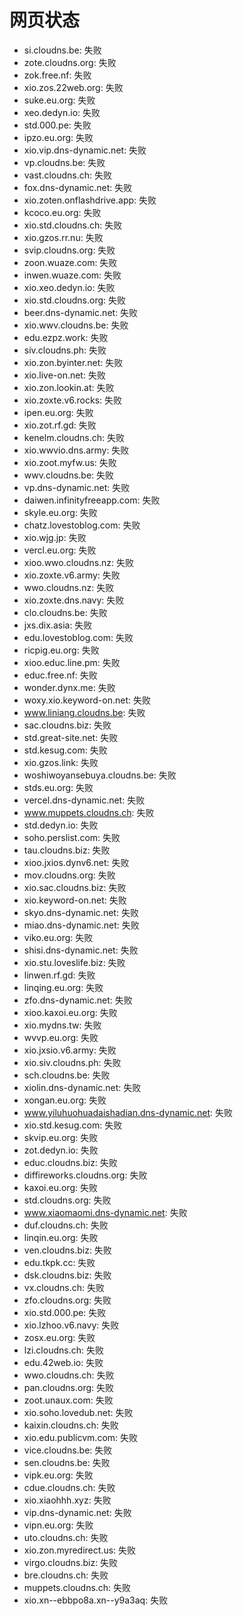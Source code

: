 # 网页状态
- si.cloudns.be: 失败
- zote.cloudns.org: 失败
- zok.free.nf: 失败
- xio.zos.22web.org: 失败
- suke.eu.org: 失败
- xeo.dedyn.io: 失败
- std.000.pe: 失败
- ipzo.eu.org: 失败
- xio.vip.dns-dynamic.net: 失败
- vp.cloudns.be: 失败
- vast.cloudns.ch: 失败
- fox.dns-dynamic.net: 失败
- xio.zoten.onflashdrive.app: 失败
- kcoco.eu.org: 失败
- xio.std.cloudns.ch: 失败
- xio.gzos.rr.nu: 失败
- svip.cloudns.org: 失败
- zoon.wuaze.com: 失败
- inwen.wuaze.com: 失败
- xio.xeo.dedyn.io: 失败
- xio.std.cloudns.org: 失败
- beer.dns-dynamic.net: 失败
- xio.wwv.cloudns.be: 失败
- edu.ezpz.work: 失败
- siv.cloudns.ph: 失败
- xio.zon.byinter.net: 失败
- xio.live-on.net: 失败
- xio.zon.lookin.at: 失败
- xio.zoxte.v6.rocks: 失败
- ipen.eu.org: 失败
- xio.zot.rf.gd: 失败
- kenelm.cloudns.ch: 失败
- xio.wwvio.dns.army: 失败
- xio.zoot.myfw.us: 失败
- wwv.cloudns.be: 失败
- vp.dns-dynamic.net: 失败
- daiwen.infinityfreeapp.com: 失败
- skyle.eu.org: 失败
- chatz.lovestoblog.com: 失败
- xio.wjg.jp: 失败
- vercl.eu.org: 失败
- xioo.wwo.cloudns.nz: 失败
- xio.zoxte.v6.army: 失败
- wwo.cloudns.nz: 失败
- xio.zoxte.dns.navy: 失败
- clo.cloudns.be: 失败
- jxs.dix.asia: 失败
- edu.lovestoblog.com: 失败
- ricpig.eu.org: 失败
- xioo.educ.line.pm: 失败
- educ.free.nf: 失败
- wonder.dynx.me: 失败
- woxy.xio.keyword-on.net: 失败
- www.liniang.cloudns.be: 失败
- sac.cloudns.biz: 失败
- std.great-site.net: 失败
- std.kesug.com: 失败
- xio.gzos.link: 失败
- woshiwoyansebuya.cloudns.be: 失败
- stds.eu.org: 失败
- vercel.dns-dynamic.net: 失败
- www.muppets.cloudns.ch: 失败
- std.dedyn.io: 失败
- soho.perslist.com: 失败
- tau.cloudns.biz: 失败
- xioo.jxios.dynv6.net: 失败
- mov.cloudns.org: 失败
- xio.sac.cloudns.biz: 失败
- xio.keyword-on.net: 失败
- skyo.dns-dynamic.net: 失败
- miao.dns-dynamic.net: 失败
- viko.eu.org: 失败
- shisi.dns-dynamic.net: 失败
- xio.stu.loveslife.biz: 失败
- linwen.rf.gd: 失败
- linqing.eu.org: 失败
- zfo.dns-dynamic.net: 失败
- xioo.kaxoi.eu.org: 失败
- xio.mydns.tw: 失败
- wvvp.eu.org: 失败
- xio.jxsio.v6.army: 失败
- xio.siv.cloudns.ph: 失败
- sch.cloudns.be: 失败
- xiolin.dns-dynamic.net: 失败
- xongan.eu.org: 失败
- www.yiluhuohuadaishadian.dns-dynamic.net: 失败
- xio.std.kesug.com: 失败
- skvip.eu.org: 失败
- zot.dedyn.io: 失败
- educ.cloudns.biz: 失败
- diffireworks.cloudns.org: 失败
- kaxoi.eu.org: 失败
- std.cloudns.org: 失败
- www.xiaomaomi.dns-dynamic.net: 失败
- duf.cloudns.ch: 失败
- linqin.eu.org: 失败
- ven.cloudns.biz: 失败
- edu.tkpk.cc: 失败
- dsk.cloudns.biz: 失败
- vx.cloudns.ch: 失败
- zfo.cloudns.org: 失败
- xio.std.000.pe: 失败
- xio.lzhoo.v6.navy: 失败
- zosx.eu.org: 失败
- lzi.cloudns.ch: 失败
- edu.42web.io: 失败
- wwo.cloudns.ch: 失败
- pan.cloudns.org: 失败
- zoot.unaux.com: 失败
- xio.soho.lovedub.net: 失败
- kaixin.cloudns.ch: 失败
- xio.edu.publicvm.com: 失败
- vice.cloudns.be: 失败
- sen.cloudns.be: 失败
- vipk.eu.org: 失败
- cdue.cloudns.ch: 失败
- xio.xiaohhh.xyz: 失败
- vip.dns-dynamic.net: 失败
- vipn.eu.org: 失败
- uto.cloudns.ch: 失败
- xio.zon.myredirect.us: 失败
- virgo.cloudns.biz: 失败
- bre.cloudns.ch: 失败
- muppets.cloudns.ch: 失败
- xio.xn--ebbpo8a.xn--y9a3aq: 失败
